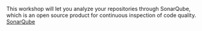 This workshop will let you analyze your repositories through SonarQube, which is an open source product for continuous inspection of code quality. 
[SonarQube](https://www.sonarqube.org/)